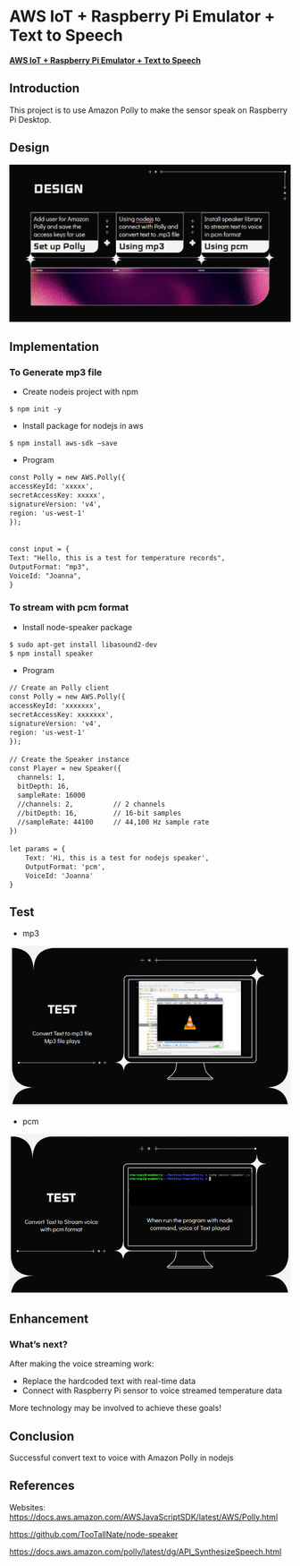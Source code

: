 
# AWS IoT + Raspberry Pi Emulator + Text to Speech

**[AWS IoT + Raspberry Pi Emulator + Text to Speech](https://docs.google.com/presentation/d/1fKxqAFuCpmXSpIH60XyMZBdL0ppaj9_DvrBLryLfuqk/edit?usp=sharing)**


## Introduction

This project is to use Amazon Polly to make the sensor speak on Raspberry Pi Desktop.


## Design



![My Image](./image/design.png)


## Implementation

### To Generate mp3 file

* Create nodeis project with npm

```
$ npm init -y 
```

* Install package for nodejs in aws

```
$ npm install aws-sdk –save
```

* Program

```
const Polly = new AWS.Polly({
accessKeyId: 'xxxxx',
secretAccessKey: xxxxx',
signatureVersion: 'v4',
region: 'us-west-1'
});
 
 
const input = {
Text: "Hello, this is a test for temperature records",
OutputFormat: "mp3",
VoiceId: "Joanna",
}
```

### To stream with pcm format

* Install node-speaker package

```
$ sudo apt-get install libasound2-dev
$ npm install speaker
```

* Program

```
// Create an Polly client
const Polly = new AWS.Polly({
accessKeyId: 'xxxxxxx',
secretAccessKey: xxxxxxx',
signatureVersion: 'v4',
region: 'us-west-1'
});
 
// Create the Speaker instance
const Player = new Speaker({
  channels: 1,
  bitDepth: 16,
  sampleRate: 16000
  //channels: 2,          // 2 channels
  //bitDepth: 16,         // 16-bit samples
  //sampleRate: 44100     // 44,100 Hz sample rate
})
 
let params = {
    Text: 'Hi, this is a test for nodejs speaker',
    OutputFormat: 'pcm',
    VoiceId: 'Joanna'
}

```

## Test

* mp3

![My Image](./image/mp3.png)

* pcm

![My Image](./image/pcm.png)

## Enhancement
### What’s next?

After making the voice streaming work:
* Replace the hardcoded text with real-time data 
* Connect with Raspberry Pi sensor to voice streamed temperature data

More technology may be involved to achieve these goals!

## Conclusion

Successful convert text to voice with Amazon Polly in nodejs

## References
Websites:
https://docs.aws.amazon.com/AWSJavaScriptSDK/latest/AWS/Polly.html 

https://github.com/TooTallNate/node-speaker 

https://docs.aws.amazon.com/polly/latest/dg/API_SynthesizeSpeech.html 

